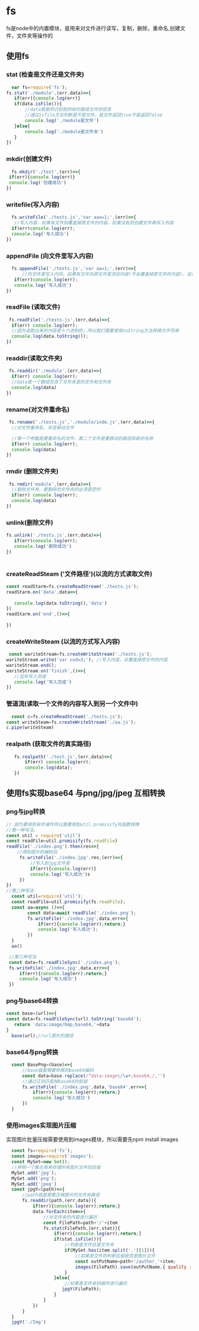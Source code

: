 # fs 
   fs是node中的内置模块，是用来对文件进行读写，复制，删除，重命名,创建文件，文件夹等操作的

## 使用fs

  ### stat (检查是文件还是文件夹)

  ```javaScript
    var fs=require('fs');
fs.stat('./module',(err,data)=>{
     if(err){console.log(err)}
     if(data.isFile()){
         //data就是所识别到的给的路径文件的信息
         //通过isfile方法判断是不是文件，是文件返回true不是返回false
         console.log('./module是文件')
     }else{
         console.log('./module是文件夹')
     }
})
  ```
  ### mkdir(创建文件)

   ```JavaScript
     fs.mkdir('./test',(err)=>{
    if(err){console.log(err)}
    console.log('创建成功')
}) 
   ```
 ### writefile(写入内容)

 ```JavaScript
   fs.writeFile('./tests.js','var aaa=1;',(err)=>{
    //写入内容，如果有文件则覆盖掉原文件的内容，如果没有则创建文件再写入内容
   if(err)console.log(err);
   console.log('写入成功')
})
 ```

 ### appendFile (向文件里写入内容)

 ```JavaScript
   fs.appendFile('./tests.js','var aa=1;',(err)=>{
       //向文件里写入内同，如果有文件向原文件里添加内容(不会覆盖掉原文件的内容)，没有则创建文件再写入内容
    if(err)console.log(err);
    console.log('写入成功')
}) 

 ```

 ### readFile (读取文件)
  
  ```JavaScript
   fs.readFile('./tests.js',(err,data)=>{
    if(err) console.log(err);
    //因为读取出来的内容是十六进制的，所以我们需要使用toString方法转换为字符串
    console.log(data.toString());
})
  
  ```

  ### readdir(读取文件夹)

  ```JavaScript
   fs.readdir('./module',(err,data)=>{
    if(err) console.log(err);
    //data是一个数组包含了文件夹里的文件和文件夹
    console.log(data)
})

  ```

  ### rename(对文件重命名)

  ```JavaScript
   fs.rename('./tests.js','./module/inde.js',(err,data)=>{
    //对文件重命名，并且移动文件

    //第一个参数是要重命名的文件，第二个文件是要移动的路径和新的名称
    if(err) console.log(err);
    console.log(data)
})
  ```

  ### rmdir (删除文件夹)

  ```JavaScript
   fs.rmdir('module',(err,data)=>{
    //删除文件夹，要删除的文件夹的必须是空的
    if(err) console.log(err);
    console.log(data)
})
  ```

  ### unlink(删除文件)

 ```JavaScript
fs.unlink('./tests.js',(err,data)=>{
    if(err)console.log(err);
    console.log('删除成功')
})
   
 ```
 ### createReadSteam ('文件路径')(以流的方式读取文件)

 ```JavaScript
const readStarm=fs.createReadStream('./tests.js');
readStarm.on('data',data=>{
    
    console.log(data.toString(),'data')
})
readStarm.on('end',()=>{
   
})
 ```

 ### createWriteSteam (以流的方式写入内容)

 ```JavaScript
  const wariteStream=fs.createWriteStream('./tests.js');
wariteStream.write('var cod=3;'); //写入内容，会覆盖掉原文件的内容
wariteStream.end();
wariteStream.on('finish',()=>{
    //监听写入完成
    console.log('写入完成')
})

 ```

### 管道流(读取一个文件的内容写入到另一个文件中)

```JavaScript
  const c=fs.createReadStream('./tests.js');
const writeSteam=fs.createWriteStream('./aa.js');
c.pipe(writeSteam)
```

### realpath (获取文件的真实路径)

```JavaScript
   fs.realpath('./test.js',(err,data)=>{
       if(err) console.log(err);
       console.log(data);
   })
```

## 使用fs实现base64 与png/jpg/jpeg 互相转换

  ### png与jpg转换

```JavaScript
// 因为要用到异步操作所以需要用到util.promisify将函数转换
//第一种写法，
const util = require('util')
const readFile=util.promisify(fs.readFile)
readFile('./index.png').then(res=>{
    //得到图片的编码后  
     fs.writeFile('./index.jpg',res,(err)=>{
         //写入到jpg文件里
         if(err){console.log(err)}
         console.log('写入成功')s
     })
})
//第二种写法
  const util=require('util');
  const readFile=util.promisify(fs.readFile);
  const aa=async ()=>{
        const data=await readFile('./index.png');
        fs.writeFile('./index.jpg',data,err=>{
            if(err){console.log(err);return;}
            console.log('写入成功');
        })
  }
  aa()

 //第三种写法
 const data=fs.readFileSync('./index.png');
 fs.writeFile('./index.jpg',data,err=>{
     if(err){console.log(err);return;}
     console.log('写入成功')
 })


```

  ### png与base64转换


```JavaScript
const base=(url)=>{
const data=fs.readFileSync(url).toString('base64');
   return 'data:image/bmp;base64,'+data
}
  base(url);//url图片的路径

```

  ### base64与png转换

```JavaScript
  const BasePng=(base)=>{
      //base就是需要转换的base64编码
      const data=base.replace(/^data:image\/\w+;base64,/,'')
      //通过正则匹配掉base64的前缀
      fs.writeFile('./index.png',data,'base64',err=>{
          if(err){console.log(err);return;}
          console.log('写入成功')
      })
  }

```

### 使用images实现图片压缩

  实现图片批量压缩需要使用到images模块，所以需要先npm install images

```JavaScript
  const fs=require('fs');
  const images=require('images');
  const MySet=new Set();
  //声明一个集合用来存储所有图片文件的后缀
  MySet.add('jpg');
  MySet.add('png');
  MySet.add('jpeg')
  const jpgY=(path)=>{
      //path就是需要压缩图片的文件夹路径
      fs.readdir(path,(err,data)){
          if(err){console.log(err);return;}
          data.forEach(item=>{
              //对文件夹的内容进行遍历
              const FilePath=path+'/'+item
              fs.stat(FilePath,(err,stat)){
                  if(err){console.log(err);return;}
                  if(stat.isFile()){
                      //判断是文件还是文件夹
                      if(MySet.has(item.split('.')[1])){
                          //如果是文件则判断后缀是否是图片文件
                          const outPutName=path+'/author_'+item;
                          images(FilePath).save(outPutName,{ quality : 30  }) //图片质量为30
                      }
                  }else{
                      //如果是文件夹则循环进行遍历
                     jpgY(FilePath);
                  }
              }
          })
      }
  }
  jpgY('./Img')
```